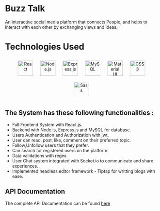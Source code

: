 

# Buzz Talk

An interactive social media platform that connects  People, and helps to interact with each other by exchanging views and ideas.


# Technologies Used

<div align="center">  
<a href="https://reactjs.org/" target="_blank"><img style="margin: 10px" src="https://profilinator.rishav.dev/skills-assets/react-original-wordmark.svg" alt="React" height="50" /></a>  
<a href="https://nodejs.org/" target="_blank"><img style="margin: 10px" src="https://profilinator.rishav.dev/skills-assets/nodejs-original-wordmark.svg" alt="Node.js" height="50" /></a>  
<a href="https://expressjs.com/" target="_blank"><img style="margin: 10px" src="https://profilinator.rishav.dev/skills-assets/express-original-wordmark.svg" alt="Express.js" height="50" /></a>  
<a href="https://www.mysql.com/" target="_blank"><img style="margin: 10px" src="https://profilinator.rishav.dev/skills-assets/mysql-original-wordmark.svg" alt="MySQL" height="50" /></a>  
<a href="https://mui.com/" target="_blank"><img style="margin: 10px" src="https://profilinator.rishav.dev/skills-assets/mui.png" alt="Material UI" height="50" /></a>  
<a href="https://www.w3schools.com/css/" target="_blank"><img style="margin: 10px" src="https://profilinator.rishav.dev/skills-assets/css3-original-wordmark.svg" alt="CSS3" height="50" /></a>  <a href="https://sass-lang.com/" target="_blank"><img style="margin: 10px" src="https://profilinator.rishav.dev/skills-assets/sass-original.svg" alt="Sass" height="50" /></a>  
</div> 

## The System has these following functionalities :

- Full Frontend System with React.js.
- Backend with Node.js, Express.js and MySQL for database. 
- Users Authentication and Authorization with jwt.
- User can read, post, like, comment on their preferred topic.
- Follow,Unfollow users that they prefer.
- Can search for registered users on the platform.
- Data validations with regex.
- User Chat system integrated with Socket.io to communicate and share experiences.
- Implemented headless editor framework - Tiptap  for writting blogs with ease.


## API Documentation

The complete API Documentation can be found 
[here](https://documenter.getpostman.com/view/20447287/2s8YmNR35y#eeef9511-9eb3-43dc-a920-4e0bd200d191)


